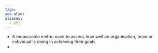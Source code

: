 ```yaml
---
tags: 
see also: 
aliases:
  - KPI
---
```

- A measurable metric used to assess how well an organisation, team or individual is doing in achieving their goals.
- 
